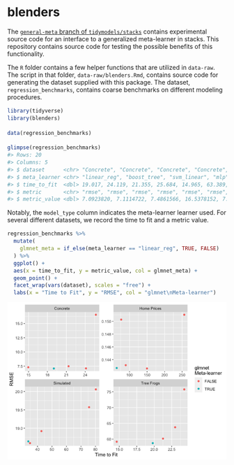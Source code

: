 
<!-- README.md is generated from README.Rmd. Please edit that file -->

# blenders

The [`general-meta` branch of
`tidymodels/stacks`](https://github.com/tidymodels/stacks/tree/general-meta)
contains experimental source code for an interface to a generalized
meta-learner in stacks. This repository contains source code for testing
the possible benefits of this functionality.

The `R` folder contains a few helper functions that are utilized in
`data-raw`. The script in that folder, `data-raw/blenders.Rmd`, contains
source code for generating the dataset supplied with this package. The
dataset, `regression_benchmarks`, contains coarse benchmarks on
different modeling procedures.

``` r
library(tidyverse)
library(blenders)

data(regression_benchmarks)

glimpse(regression_benchmarks)
#> Rows: 20
#> Columns: 5
#> $ dataset      <chr> "Concrete", "Concrete", "Concrete", "Concrete", "Concrete…
#> $ meta_learner <chr> "linear_reg", "boost_tree", "svm_linear", "mlp", "nearest…
#> $ time_to_fit  <dbl> 19.017, 24.119, 21.355, 25.684, 14.965, 63.389, 89.097, 7…
#> $ metric       <chr> "rmse", "rmse", "rmse", "rmse", "rmse", "rmse", "rmse", "…
#> $ metric_value <dbl> 7.0923820, 7.1114722, 7.4861566, 16.5378152, 7.3095294, 0…
```

Notably, the `model_type` column indicates the meta-learner learner
used. For several different datasets, we record the time to fit and a
metric value.

``` r
regression_benchmarks %>%
  mutate(
    glmnet_meta = if_else(meta_learner == "linear_reg", TRUE, FALSE)
  ) %>%
  ggplot() +
  aes(x = time_to_fit, y = metric_value, col = glmnet_meta) +
  geom_point() +
  facet_wrap(vars(dataset), scales = "free") +
  labs(x = "Time to Fit", y = "RMSE", col = "glmnet\nMeta-learner")
```

![](README_files/figure-gfm/basic-plot-1.png)<!-- -->
